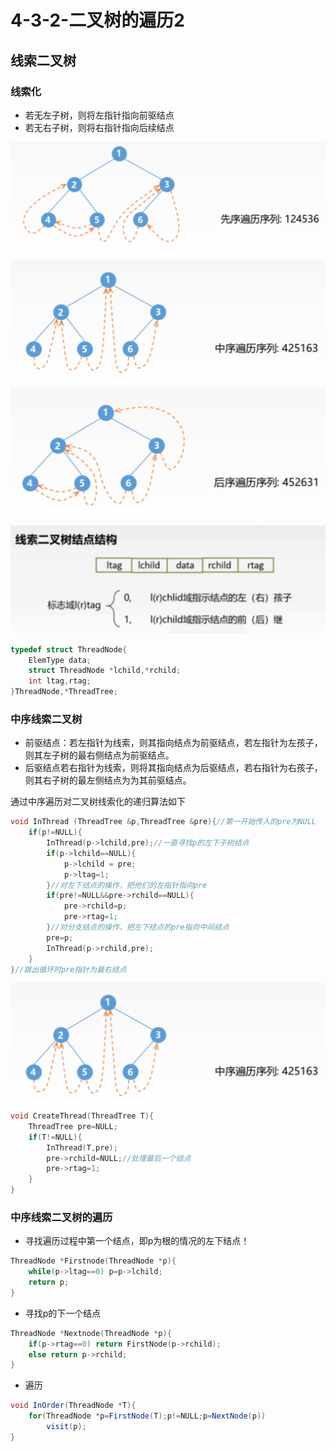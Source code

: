 # 4-3-2-二叉树的遍历2

## 线索二叉树

### 线索化

* 若无左子树，则将左指针指向前驱结点
* 若无右子树，则将右指针指向后续结点

![](../../.gitbook/assets/image%20%2818%29.png)

![](../../.gitbook/assets/image%20%28160%29.png)

![](../../.gitbook/assets/image%20%2849%29.png)

![](../../.gitbook/assets/image%20%28116%29.png)

```c
typedef struct ThreadNode{
    ElemType data;
    struct ThreadNode *lchild,*rchild;
    int ltag,rtag;
}ThreadNode,*ThreadTree;
```

### 中序线索二叉树

* 前驱结点：若左指针为线索，则其指向结点为前驱结点，若左指针为左孩子，则其左子树的最右侧结点为前驱结点。
* 后驱结点若右指针为线索，则将其指向结点为后驱结点，若右指针为右孩子，则其右子树的最左侧结点为为其前驱结点。

通过中序遍历对二叉树线索化的递归算法如下

```c
void InThread (ThreadTree &p,ThreadTree &pre){//第一开始传入的pre为NULL
    if(p!=NULL){
        InThread(p->lchild,pre);//一直寻找p的左下子树结点
        if(p->lchild==NULL){
            p->lchild = pre;
            p->ltag=1;
        }//对左下结点的操作，把他们的左指针指向pre
        if(pre!=NULL&&pre->rchild==NULL){
            pre->rchild=p;
            pre->rtag=1;
        }//对分支结点的操作，把左下结点的pre指向中间结点
        pre=p;
        InThread(p->rchild,pre);
    }
}//跳出循环时pre指针为最右结点
```

![](../../.gitbook/assets/image%20%28160%29.png)

```cpp
void CreateThread(ThreadTree T){
    ThreadTree pre=NULL;
    if(T!=NULL){
        InThread(T,pre);
        pre->rchild=NULL;//处理最后一个结点
        pre->rtag=1;
    }
}
```

### 中序线索二叉树的遍历

* 寻找遍历过程中第一个结点，即p为根的情况的左下结点！

```c
ThreadNode *Firstnode(ThreadNode *p){
    while(p->ltag==0) p=p->lchild;
    return p;
}
```

* 寻找p的下一个结点

```c
ThreadNode *Nextnode(ThreadNode *p){
    if(p->rtag==0) return FirstNode(p->rchild);
    else return p->rchild;
}
```

* 遍历

```csharp
void InOrder(ThreadNode *T){
    for(ThreadNode *p=FirstNode(T);p!=NULL;p=NextNode(p))
        visit(p);
}
```


